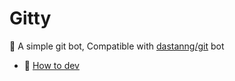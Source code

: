 # Gitty

🤖 A simple git bot, Compatible with [dastanng/git](https://github.com/dastanng/gitbot/blob/master/docs/command.md) bot

- 🔩 [How to dev](docs/dev.md)
